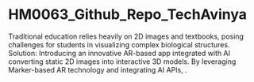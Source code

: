 # HM0063_Github_Repo_TechAvinya
 Traditional education relies heavily on 2D images and textbooks, posing challenges for students in visualizing complex biological structures.  Solution: Introducing an innovative AR-based app integrated with AI  converting static 2D images into interactive 3D models. By leveraging Marker-based AR technology and integrating AI APIs,  .
